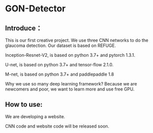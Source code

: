 # GON-Detector

## Introduce：

This is our first creative project. We use three CNN networks to do the glaucoma detection. Our dataset is based on REFUGE.

Inception-Resnet-V2, is based on python 3.7+ and pytorch 1.3.1.

U-net, is based on python 3.7+ and tensor-flow 2.1.0.

M-net, is based on python 3.7+ and paddlepaddle 1.8

Why we use so many deep learning framework? Because we are newcomers and poor, we want to learn more and use free GPU.

## How to use:

We are developing a website.

CNN code and website code will be released soon.